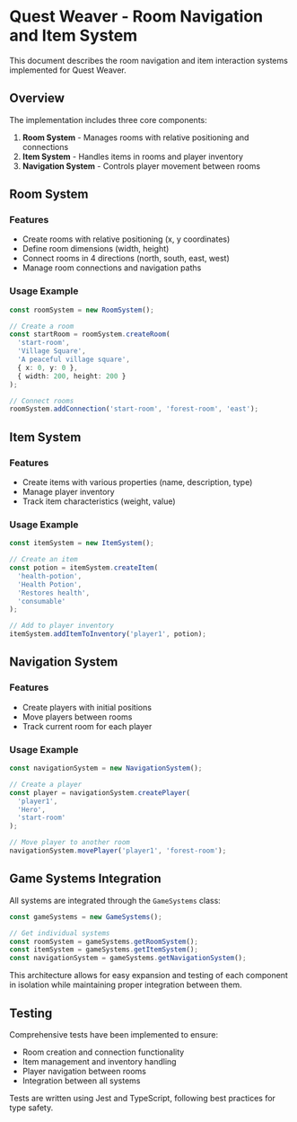 # Quest Weaver - Room Navigation and Item System

This document describes the room navigation and item interaction systems implemented for Quest Weaver.

## Overview

The implementation includes three core components:
1. **Room System** - Manages rooms with relative positioning and connections
2. **Item System** - Handles items in rooms and player inventory
3. **Navigation System** - Controls player movement between rooms

## Room System

### Features
- Create rooms with relative positioning (x, y coordinates)
- Define room dimensions (width, height)
- Connect rooms in 4 directions (north, south, east, west)
- Manage room connections and navigation paths

### Usage Example
```typescript
const roomSystem = new RoomSystem();

// Create a room
const startRoom = roomSystem.createRoom(
  'start-room',
  'Village Square',
  'A peaceful village square',
  { x: 0, y: 0 },
  { width: 200, height: 200 }
);

// Connect rooms
roomSystem.addConnection('start-room', 'forest-room', 'east');
```

## Item System

### Features
- Create items with various properties (name, description, type)
- Manage player inventory
- Track item characteristics (weight, value)

### Usage Example
```typescript
const itemSystem = new ItemSystem();

// Create an item
const potion = itemSystem.createItem(
  'health-potion',
  'Health Potion',
  'Restores health',
  'consumable'
);

// Add to player inventory
itemSystem.addItemToInventory('player1', potion);
```

## Navigation System

### Features
- Create players with initial positions
- Move players between rooms
- Track current room for each player

### Usage Example
```typescript
const navigationSystem = new NavigationSystem();

// Create a player
const player = navigationSystem.createPlayer(
  'player1',
  'Hero',
  'start-room'
);

// Move player to another room
navigationSystem.movePlayer('player1', 'forest-room');
```

## Game Systems Integration

All systems are integrated through the `GameSystems` class:

```typescript
const gameSystems = new GameSystems();

// Get individual systems
const roomSystem = gameSystems.getRoomSystem();
const itemSystem = gameSystems.getItemSystem();
const navigationSystem = gameSystems.getNavigationSystem();
```

This architecture allows for easy expansion and testing of each component in isolation while maintaining proper integration between them.

## Testing

Comprehensive tests have been implemented to ensure:
- Room creation and connection functionality
- Item management and inventory handling  
- Player navigation between rooms
- Integration between all systems

Tests are written using Jest and TypeScript, following best practices for type safety.